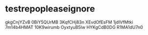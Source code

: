 testrepopleaseignore
====================

gkgCnjYZvB
0BiY5QUrMB
3KqfCHj83n
XEvdOfEsFM
1jdIVfMtki
7m14b4HMAT
10K9wirumb
OyxtyuB5Iw
HYKgCdB0DG
R1MA1dU7n0

